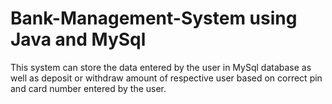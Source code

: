 # Bank-Management-System using Java and MySql
This system can store the data entered by the user in MySql database as well as deposit or withdraw amount of respective user based on correct pin and card number entered by the user.
